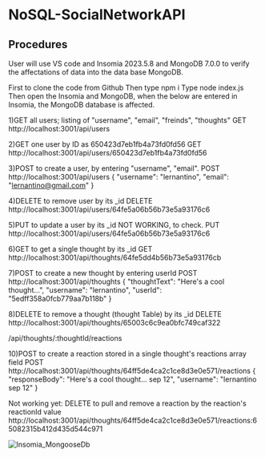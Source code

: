 # NoSQL-SocialNetworkAPI



## Procedures

User will use VS code and Insomia 2023.5.8 and MongoDB 7.0.0 to verify the affectations of data into the data base MongoDB.

First to clone the code from Github
Then type npm i
Type node index.js
Then open the Insomia and MongoDB, when the below are entered in Insomia, the MongoDB database is affected.





1)GET all users; listing of "username", "email", "freinds", "thoughts"
GET http://localhost:3001/api/users

2)GET one user by ID as 650423d7eb1fb4a73fd0fd56
GET  http://localhost:3001/api/users/650423d7eb1fb4a73fd0fd56

3)POST to create a user, by entering "username", "email".
POST  http://localhost:3001/api/users
{
  "username": "lernantino",
  "email": "lernantino@gmail.com"
}

4)DELETE to remove user by its _id
DELETE  http://localhost:3001/api/users/64fe5a06b56b73e5a93176c6


5)PUT to update a user by its _id   NOT WORKING, to check.
PUT  http://localhost:3001/api/users/64fe5a06b56b73e5a93176c6



6)GET to get a single thought by its _id
GET http://localhost:3001/api/thoughts/64fe5dd4b56b73e5a93176cb

7)POST to create a new thought by entering userId
POST http://localhost:3001/api/thoughts
{
  "thoughtText": "Here's a cool thought...",
  "username": "lernantino",
  "userId": "5edff358a0fcb779aa7b118b"
}

8)DELETE to remove a thought (thought Table) by its _id
DELETE  http://localhost:3001/api/thoughts/65003c6c9ea0bfc749caf322



/api/thoughts/:thoughtId/reactions


10)POST to create a reaction stored in a single thought's reactions array field
POST http://localhost:3001/api/thoughts/64ff5de4ca2c1ce8d3e0e571/reactions
{
 "responseBody": "Here's a cool thought... sep 12",
  "username": "lernantino sep 12"
}


Not working yet:
DELETE to pull and remove a reaction by the reaction's reactionId value
http://localhost:3001/api/thoughts/64ff5de4ca2c1ce8d3e0e571/reactions:65082315b412d435d544c971




![Insomia_MongooseDb](https://github.com/HungQuocDang/NoSQL-SocialNetworkAPI/assets/129162404/719339cc-e381-4024-a8d7-ad3d5e2d804f)

